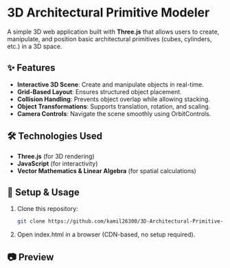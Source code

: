 # 3D Architectural Primitive Modeler

A simple 3D web application built with **Three.js** that allows users to create, manipulate, and position basic architectural primitives (cubes, cylinders, etc.) in a 3D space.

## ✨ Features

- **Interactive 3D Scene**: Create and manipulate objects in real-time.
- **Grid-Based Layout**: Ensures structured object placement.
- **Collision Handling**: Prevents object overlap while allowing stacking.
- **Object Transformations**: Supports translation, rotation, and scaling.
- **Camera Controls**: Navigate the scene smoothly using OrbitControls.

## 🛠️ Technologies Used

- **Three.js** (for 3D rendering)
- **JavaScript** (for interactivity)
- **Vector Mathematics & Linear Algebra** (for spatial calculations)

## 🚀 Setup & Usage

1. Clone this repository:
   ```bash
   git clone https://github.com/kamil26300/3D-Architectural-Primitive-Modeler
   ```
2. Open index.html in a browser (CDN-based, no setup required).

## 📷 Preview